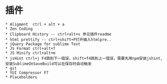 # 插件
	* Aligment	ctrl + alt + a
	* Zen Coding
	* Clipboard History -- ctrl+alt+v 参见插件readme
	* html prettify -- ctrl+shift+P打开输入htmlpre..
	* jQuery Package for sublime Text
	* JS Format ctrl+alt+f
	* JS Minify ctrl+alt+m
	* jsHint ctrl+j F4跳到下一错误，shift+f4跳到上一错误，需要先用npm安装jshint, 安装SublimeOnSaveBuild可以在保存时自动触发
	* git
	* YUI Compressor F7
	* Placeholders
	
